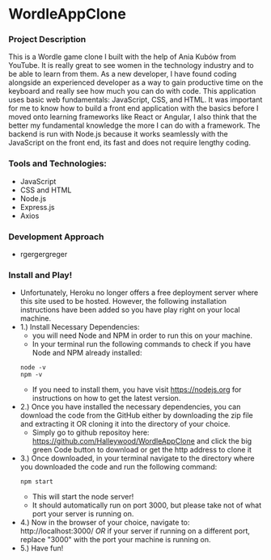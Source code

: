 # WordleAppClone
### Project Description
This is a Wordle game clone I built with the help of Ania Kubów from YouTube. It is really great to see women in the technology industry and to be able to learn from them. As a new developer, I have found coding alongside an experienced developer as a way to gain productive time on the keyboard and really see how much you can do with code. This application uses basic web fundamentals: JavaScript, CSS, and HTML. It was important for me to know how to build a front end application with the basics before I moved onto learning frameworks like React or Angular, I also think that the better my fundamental knowledge the more I can do with a framework. The backend is run with Node.js because it works seamlessly with the JavaScript on the front end, its fast and does not require lengthy coding. 

### Tools and Technologies: 
- JavaScript 
- CSS and HTML
- Node.js
- Express.js
- Axios 

### Development Approach 
- rgergergreger

### Install and Play!
- Unfortunately, Heroku no longer offers a free deployment server where this site used to be hosted. However, the following installation instructions have been added so you have play right on your local machine. 
- 1.) Install Necessary Dependencies: 
    -  you will need Node and NPM in order to run this on your machine. 
    -  In your terminal run the following commands to check if you have Node and NPM already installed: 
    ```
    node -v
    npm -v 
    ```  
    - If you need to install them, you have visit https://nodejs.org for instructions on how to get the latest version. 
- 2.) Once you have installed the necessary dependencies, you can download the code from the GitHub either by downloading the zip file and extracting it OR cloning it into the directory of your choice. 
    - Simply go to github repositoy here: https://github.com/Halleywood/WordleAppClone and click the big green Code button to download or get the http address to clone it 
- 3.) Once downloaded, in your terminal navigate to the directory where you downloaded the code and run the following command: 
     ```
   npm start
    ```  
    - This will start the node server! 
    - It should automatically run on port 3000, but please take not of what port your server is running on. 
 - 4.) Now in the browser of your choice, navigate to: http://localhost:3000/ *OR* if your server if running on a different port, replace "3000" with the port your machine is running on. 
 - 5.) Have fun! 
